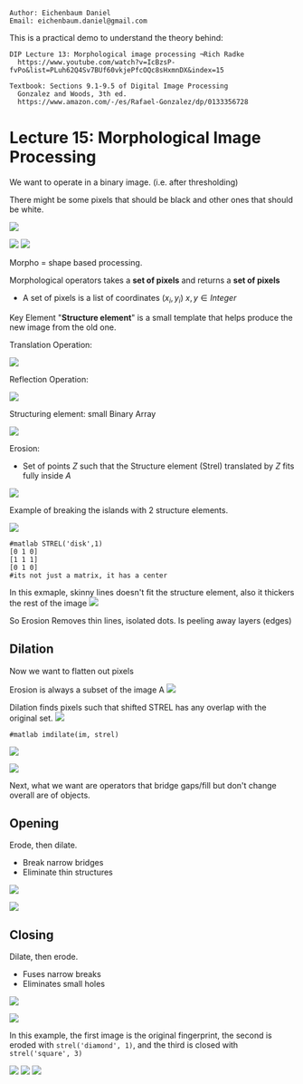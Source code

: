 ```
Author: Eichenbaum Daniel
Email: eichenbaum.daniel@gmail.com
```
This is a practical demo to understand the theory behind:
```
DIP Lecture 13: Morphological image processing ¬Rich Radke
  https://www.youtube.com/watch?v=IcBzsP-fvPo&list=PLuh62Q4Sv7BUf60vkjePfcOQc8sHxmnDX&index=15

Textbook: Sections 9.1-9.5 of Digital Image Processing
  Gonzalez and Woods, 3th ed.  
  https://www.amazon.com/-/es/Rafael-Gonzalez/dp/0133356728  
```

# Lecture 15: Morphological Image Processing

We want to operate in a binary image. (i.e. after thresholding)

There might be some pixels that should be black and other ones that should be white.

![](binary_image.jpg)

![](binary_image_2.jpg)
![](binary_image_3.jpg)



Morpho = shape based processing.

Morphological operators takes a **set of pixels** and returns a **set of pixels**
- A set of pixels is a list of coordinates $(x_i, y_i)\ x,y\in Integer$

Key Element "**Structure element**" is a small template that helps produce the new image from the old one.

Translation Operation:

![](translation_operation.jpg)

Reflection Operation:

![](reflection_operation.jpg)

Structuring element: small Binary Array

![](structuring_element.jpg)

Erosion:
- Set of points $Z$ such that the Structure element (Strel) translated by $Z$ fits fully inside $A$

![](erosion.jpg)

Example of breaking the islands with 2 structure elements.

![](erosion_example.jpg)

```
#matlab STREL('disk',1)
[0 1 0]
[1 1 1]
[0 1 0]
#its not just a matrix, it has a center
```
In this exmaple, skinny lines doesn't fit the structure element, also it thickers the rest of the image
![](erosion_example_2.jpg)

So Erosion Removes thin lines, isolated dots. Is peeling away layers (edges)

## Dilation

Now we want to flatten out pixels

Erosion is always a subset of the image A
![](erosion_2.jpg)

Dilation finds pixels such that shifted STREL has any overlap with the original set.
![](dilation.jpg)

```
#matlab imdilate(im, strel)
```

![](dilation_example.jpg)

![](dilation_example_2.jpg)

Next, what we want are operators that bridge gaps/fill but don't change overall are of objects.

## Opening 

Erode, then dilate.
- Break narrow bridges
- Eliminate thin structures

![](opening.jpg)

![](opening_example.jpg)

## Closing

Dilate, then erode.
- Fuses narrow breaks
- Eliminates small holes

![](closing.jpg)

![](closing_example.jpg)

In this example, the first image is the original fingerprint, the second is eroded with ```strel('diamond', 1)```, and the third is closed with ```strel('square', 3)```

![](example_3a.jpg)
![](example_3b.jpg)
![](example_3c.jpg)
